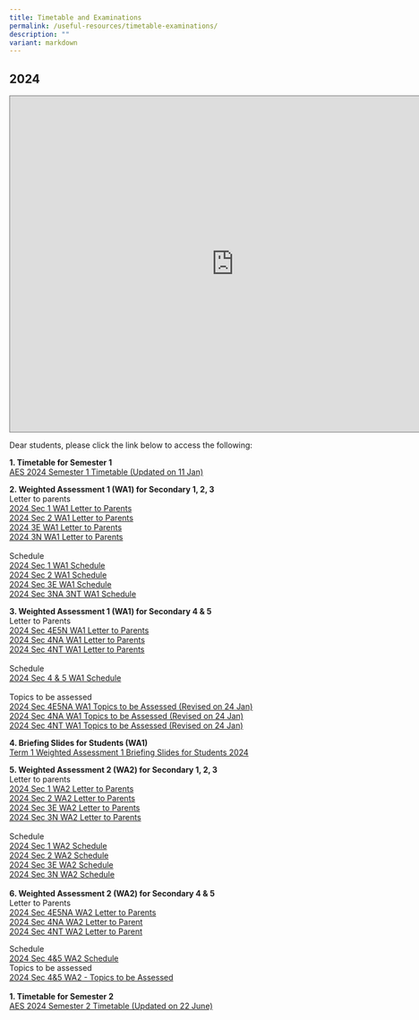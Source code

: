 ```yaml
---
title: Timetable and Examinations
permalink: /useful-resources/timetable-examinations/
description: ""
variant: markdown
---
```

2024
----
<iframe scrolling="no" frameborder="0" height="600" width="800" style="border:solid 1px #777" src="https://calendar.google.com/calendar/embed?height=600&amp;wkst=1&amp;bgcolor=%23ffffff&amp;ctz=Asia%2FSingapore&amp;showCalendars=1&amp;src=Y18zYTMxYWU5N2Q0NDk5NjdkOTJhNWNlNzk2ODZkMTEyYjIwMGE2OGNlNDcyMWZiOGE1MTZhYzkzYzUwMTA5MjhkQGdyb3VwLmNhbGVuZGFyLmdvb2dsZS5jb20&amp;src=Y18xNzFiMzU3MTFlYjMwNzY0MzkwNmVmM2FjM2Y1ZTEyOGUwYjc2MjA3ZGZkNmZhMjNjMTc3ZGY2ZWZhNGYzMTRmQGdyb3VwLmNhbGVuZGFyLmdvb2dsZS5jb20&amp;color=%23EF6C00&amp;color=%237CB342"></iframe>

<p></p>

Dear students, please click the link below to access the following:  

**1\. Timetable for Semester 1**
<br>
[AES 2024 Semester 1 Timetable (Updated on 11 Jan)](/files/AES_2024_SEM1_FINAL_BY_CLASS__11Jan_.pdf)

**2\. Weighted Assessment 1 (WA1) for Secondary 1, 2, 3**
<br>
Letter to parents
<br>
[2024 Sec 1 WA1 Letter to Parents](/files/1__2024_WA1_Sec_1_Letter_to_Parent.pdf)<br>
[2024 Sec 2 WA1 Letter to Parents](/files/2__2024_WA1_Sec_2_Letter_to_Parent.pdf)<br>
[2024 3E WA1 Letter to Parents](/files/3a__2024_WA1_Sec_3E_Letter_to_Parent.pdf)<br>
[2024 3N WA1 Letter to Parents](/files/3b__2024_WA1_Sec_3N_Letter_to_Parent.pdf)<br>
<br>
Schedule
<br>
[2024 Sec 1 WA1 Schedule](/files/1__2024_Sec_1_WA_1_Schedule__final_.pdf)<br>
[2024 Sec 2 WA1 Schedule](/files/2__2024_Sec_2_WA_1_Schedule__final_.pdf)<br>
[2024 Sec 3E WA1 Schedule ](/files/3__2024_Sec_3E_WA_1_Schedule__final_.pdf)<br>
[2024 Sec 3NA 3NT WA1 Schedule](/files/4__2024_Sec_3NA___3NT_WA_1_Schedule__final_.pdf)<br>

**3\. Weighted Assessment 1 (WA1) for Secondary 4 &amp; 5**
<br>
Letter to Parents
<br>
[2024 Sec 4E5N WA1 Letter to Parents](/files/2024_WA1_Sec_4E5N_Letter_to_Parent.pdf)<br>
[2024 Sec 4NA WA1 Letter to Parents](/files/2024_WA1_Sec_4NA_Letter_to_Parent.pdf)<br>
[2024 Sec 4NT WA1 Letter to Parents](/files/2024_WA1_Sec_4NT_Letter_to_Parent.pdf)
<br>
<br>
Schedule
<br>
[2024 Sec 4 &amp; 5 WA1 Schedule](/files/5__2024_Sec_4_5_Weighted_Assessment_1_Schedule__final_.pdf)
<br>
<br>
Topics to be assessed<br>
[2024 Sec 4E5NA WA1 Topics to be Assessed (Revised on 24 Jan)](/files/6__2024__Sec_4_5__WA1_Topics_to_be_Assessed_4E5NA.pdf)
<br>
[2024 Sec 4NA WA1 Topics to be Assessed (Revised on 24 Jan)](/files/6__2024__Sec_4_5__WA1_Topics_to_be_Assessed_4NA.pdf)
<br>
[2024 Sec 4NT WA1 Topics to be Assessed (Revised on 24 Jan)](/files/6__2024__Sec_4_5__WA1_Topics_to_be_Assessed_4NT.pdf)

**4. Briefing Slides for Students (WA1)**
<br>
[Term 1 Weighted Assessment 1 Briefing Slides for Students 2024](/files/Term_1_Weighted_Assessment_1_Briefing_Slides_for_Students_2024.pdf)

**5. Weighted Assessment 2 (WA2) for Secondary 1, 2, 3**
<br>
Letter to parents
<br>
[2024 Sec 1 WA2 Letter to Parents](/files/2024_Sec_1_WA2_Letter_to_Parent.pdf)
<br>
[2024 Sec 2 WA2 Letter to Parents](/files/2024_Sec_2_WA2_Letter_to_Parent.pdf)
<br>
[2024 Sec 3E WA2 Letter to Parents](/files/2024_Sec_3E_WA2_Letter_to_Parent.pdf)
<br>
[2024 Sec 3N WA2 Letter to Parents](/files/2024_Sec_3N_WA2_Letter_to_Parent.pdf)
<br>
<br>
Schedule
<br>
[2024 Sec 1 WA2 Schedule](/files/2024_Sec_1_WA_2_Schedule.pdf)
<br>
[2024 Sec 2 WA2 Schedule](/files/2024_Sec_2_WA_2_Schedule.pdf)
<br>
[2024 Sec 3E WA2 Schedule](/files/2024_Sec_3E_WA_2_Schedule.pdf)
<br>
[2024 Sec 3N WA2 Schedule](/files/2024_Sec_3NA___3NT_WA_2_Schedule_.pdf)
<br>
<br>
**6. Weighted Assessment 2 (WA2) for Secondary 4 &amp; 5**
<br>
Letter to Parents
<br>
[2024 Sec 4E5NA WA2 Letter to Parents](/files/2024_Sec_4E5NA_WA2_Letter_to_Parents__updated_.pdf)
<br>
[2024 Sec 4NA WA2 Letter to Parent](/files/4b__2024_Sec_4NA_WA2_Letter_to_Parent.pdf)
<br>
[2024 Sec 4NT WA2 Letter to Parent](/files/4c__2024_Sec_4NT_WA2_Letter_to_Parent.pdf)

Schedule
<br>
[2024 Sec 4&amp;5 WA2 Schedule](/files/2024_Sec_4_5_WA_2_Schedule.pdf)
<br>
Topics to be assessed
<br>
[2024 Sec 4&amp;5 WA2 - Topics to be Assessed ](/files/2024_Sec_4_5_WA2___Topics_to_be_Assessed__updated_2_April_.pdf)
<br>
<br>
**1\. Timetable for Semester 2**
<br>
[AES 2024 Semester 2 Timetable (Updated on 22 June)](/files/AES_2024_SEM2_CLASS_Timetable_Final_22Jun_1038.pdf)
